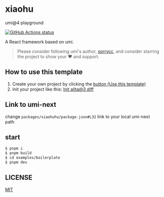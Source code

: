 # xiaohu 

umi@4 playground

[![GitHub Actions status](https://github.com/alitajs/xiaohu/workflows/Node%20CI/badge.svg)](https://github.com/alitajs/xiaohu)

A React framework based on umi.

> Please consider following umi's author, [sorrycc](https://github.com/sorrycc), and consider starring the project to show your ❤️ and support.

## How to use this template

1. Create your own project by clicking the [button (Use this template)](https://github.com/alitajs/umi4-playground/generate)
2. Init your project like this: [Init alita@3 diff](https://github.com/alitajs/alita-next/pull/1/files)

## Link to umi-next

change `packages/xiaohuhu/package.json#L32` link to your local umi-next path

## start

```bash
$ pnpm i
$ pnpm build
$ cd examples/boilerplate
$ pnpm dev
```
## LICENSE

[MIT](./LICENSE)
